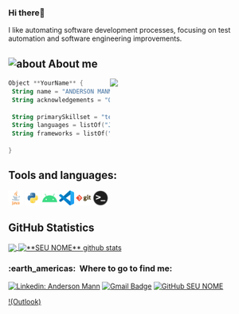 ### Hi there👋

I like automating software development processes, focusing on test automation and software engineering improvements.

## <img width="45" alt="about" src="https://raw.github.com/elizarov/elizarov/master/about.png"> About me

<img align="right" width="300" src="https://i2.wp.com/allhtaccess.info/wp-content/uploads/2018/03/programming.gif?fit=1281%2C716&ssl=1" />

```kotlin
Object **YourName** {
 String name = "ANDERSON MANN"
 String acknowledgements = "Quality, Automation, DevOps, Software Engineer"
 
 String primarySkillset = "test automation, software quality"
 String languages = listOf("Java", "Python") 
 String frameworks = listOf("Selenium WedDriver", "TestNG", "Appium", "JUnit", "RestAssured") 
 
}
```

## **Tools and languages:**  

<code><img height="30" src="https://raw.githubusercontent.com/github/explore/80688e429a7d4ef2fca1e82350fe8e3517d3494d/topics/java/java.png"></code>
<code><img height="30" src="https://raw.githubusercontent.com/github/explore/80688e429a7d4ef2fca1e82350fe8e3517d3494d/topics/python/python.png"></code>
<code><img height="30" src="https://raw.githubusercontent.com/github/explore/80688e429a7d4ef2fca1e82350fe8e3517d3494d/topics/android/android.png"></code>
<code><img height="30" src="https://raw.githubusercontent.com/github/explore/80688e429a7d4ef2fca1e82350fe8e3517d3494d/topics/visual-studio-code/visual-studio-code.png"></code>
<code><img height="30" src="https://raw.githubusercontent.com/github/explore/80688e429a7d4ef2fca1e82350fe8e3517d3494d/topics/git/git.png"></code>
<code><img height="30" src="https://raw.githubusercontent.com/github/explore/80688e429a7d4ef2fca1e82350fe8e3517d3494d/topics/terminal/terminal.png"></code>


## **GitHub Statistics**

<a href="https://github.com/Gurupreet">
  <img align="center" src="https://github-readme-stats.vercel.app/api/top-langs/?username=andersonmann&theme=dark&hide_langs_below=1" />
</a>

<a href="https://github.com/Gurupreet">
 <img align="center" src="https://github-readme-stats.vercel.app/api?username=andersonmann&show_icons=true&theme=dark&line_height=27" alt="**SEU NOME** github stats"/>
</a>

<h3> :earth_americas: &nbsp;Where to go to find me: </h3> 

[![Linkedin: Anderson Mann](https://img.shields.io/badge/-AndersonMann-blue?style=flat-square&logo=Linkedin&logoColor=white&link=LINK-DO-SEU-LINKEDIN)](https://www.linkedin.com/in/andersonmann/)
[![Gmail Badge](https://img.shields.io/badge/-anderson.civil@hotmail.com-006bed?style=flat-square&logo=Gmail&logoColor=white&link=mailto:anderson.civil@hotmail.com)](mailto:anderson.civil@hotmail.com)
[![GitHub SEU NOME]( https://img.shields.io/github/followers/andersonmann?label=follow&style=social)](https://github.com/andersonmann)

[!(Outlook)](https://img.shields.io/badge/Microsoft_Outlook-0078D4?style=for-the-badge&logo=microsoft-outlook&logoColor=white)
